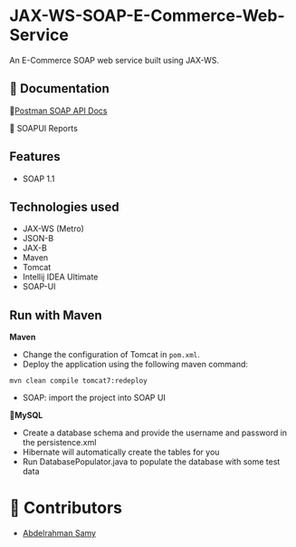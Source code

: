 # JAX-WS-SOAP-E-Commerce-Web-Service
An E-Commerce SOAP web service built using JAX-WS.


## 📃 Documentation
📧[Postman SOAP API Docs](https://documenter.getpostman.com/view/20483744/UyxdL9EF)

🧼 SOAPUI Reports

## Features
* SOAP 1.1

## Technologies used
* JAX-WS (Metro)
* JSON-B
* JAX-B
* Maven
* Tomcat
* Intellij IDEA Ultimate
* SOAP-UI
 

## Run with Maven
**Maven**

* Change the configuration of Tomcat in `pom.xml`.
* Deploy the application using the following maven command:
```
mvn clean compile tomcat7:redeploy
```
* SOAP: import the project into SOAP UI

**🐬MySQL**
* Create a database schema and provide the username and password in the persistence.xml
* Hibernate will automatically create the tables for you
* Run DatabasePopulator.java to populate the database with some test data

# 👷️ Contributors
* [Abdelrahman Samy](https://github.com/A-Samyy)

